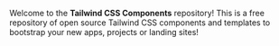 <!-- This is A free repository of open source Tailwind CSS components and templates to bootstrap your new apps, projects or landing sites! -->
<!-- Genarate cool md file for this -->

Welcome to the **Tailwind CSS Components** repository! This is a free repository of open source Tailwind CSS components and templates to bootstrap your new apps, projects or landing sites!